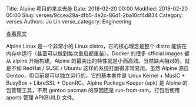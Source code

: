 Title: Alpine 项目的来龙去脉
Date: 2018-02-20 00:00
Modified: 2018-02-20 00:00
Slug: verses/9ccea29a-dfb5-4e2c-86d1-2ba10cf4d834
Category: verses
Authors: Ju Lin
verse_category: Engineering

[查看原文](https://thenewstack.io/alpine-linux-heart-docker/)

Alpine Linux 是一个非常小的 Linux distro，它的核心理念是整个 distro 能装在内存中运行（甚至可以做到每次重启都重装）。Docker 的很多 official images 都从 alpine 开始构建。Alpine 的最突出的特性就是小而高效。当然缺点相对的，就是不如 RedHat / SUSE / Ubuntu 这样的系统打磨得非常易用。虽然 Alpine 源自 Gentoo，但目前是可以独立运行的，它的基本套件是 Linux Kernel + MuslC + BusyBox + LibreSSL + OpenRC。Alpine Package Keeper (apk) 是 Alpine 的包管理工具，不用 gentoo pacman 的原因还是 run-from-ram。打包后使用 aports 管理 APKBUILD 文件。